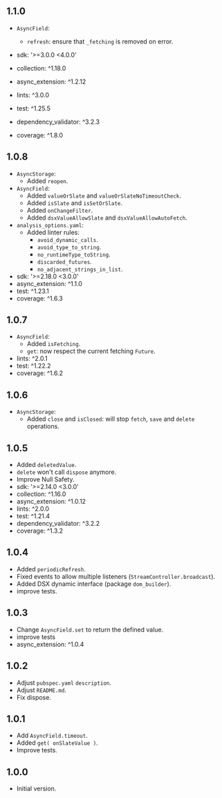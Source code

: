 ## 1.1.0

- `AsyncField`:
  - `refresh`: ensure that `_fetching` is removed on error.

- sdk: '>=3.0.0 <4.0.0'

- collection: ^1.18.0
- async_extension: ^1.2.12
- lints: ^3.0.0
- test: ^1.25.5
- dependency_validator: ^3.2.3
- coverage: ^1.8.0

## 1.0.8

- `AsyncStorage`:
  - Added `reopen`.
- `AsyncField`:
  - Added `valueOrSlate` and `valueOrSlateNoTimeoutCheck`.
  - Added `isSlate` and `isSetOrSlate`.
  - Added `onChangeFilter`.
  - Added `dsxValueAllowSlate` and `dsxValueAllowAutoFetch`.
- `analysis_options.yaml`:
  - Added linter rules:
    - `avoid_dynamic_calls`.
    - `avoid_type_to_string`.
    - `no_runtimeType_toString`.
    - `discarded_futures`.
    - `no_adjacent_strings_in_list`.
- sdk: '>=2.18.0 <3.0.0'
- async_extension: ^1.1.0
- test: ^1.23.1
- coverage: ^1.6.3

## 1.0.7

- `AsyncField`:
  - Added `isFetching`.
  - `get`: now respect the current fetching `Future`.
- lints: ^2.0.1
- test: ^1.22.2
- coverage: ^1.6.2

## 1.0.6

- `AsyncStorage`:
  - Added `close` and `isClosed`:
    will stop `fetch`, `save` and `delete` operations.

## 1.0.5

- Added `deletedValue`.
- `delete` won't call `dispose` anymore.
- Improve Null Safety.
- sdk: '>=2.14.0 <3.0.0'
- collection: ^1.16.0
- async_extension: ^1.0.12
- lints: ^2.0.0
- test: ^1.21.4
- dependency_validator: ^3.2.2
- coverage: ^1.3.2

## 1.0.4

- Added `periodicRefresh`.
- Fixed events to allow multiple listeners (`StreamController.broadcast`).
- Added DSX dynamic interface (package `dom_builder`).
- improve tests.

## 1.0.3

- Change `AsyncField.set` to return the defined value.
- improve tests
- async_extension: ^1.0.4

## 1.0.2

- Adjust `pubspec.yaml` `description`.
- Adjust `README.md`.
- Fix dispose.

## 1.0.1

- Add `AsyncField.timeout`.
- Added `get( onSlateValue )`.
- Improve tests.

## 1.0.0

- Initial version.
